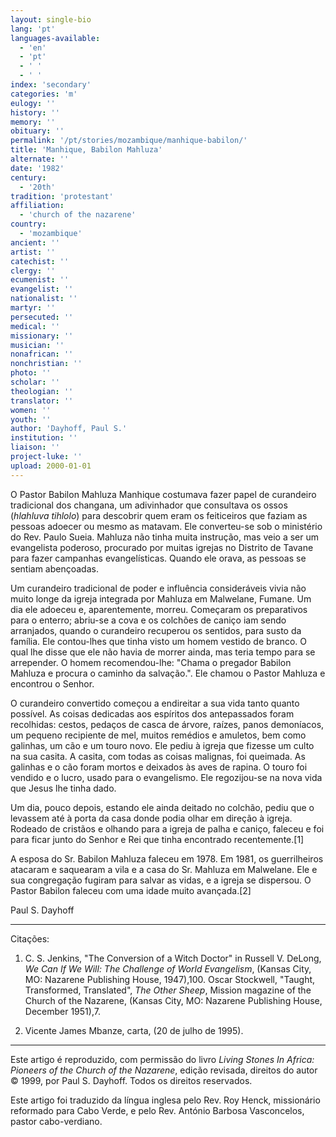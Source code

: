 ```yaml
---
layout: single-bio
lang: 'pt'
languages-available:
  - 'en'
  - 'pt'
  - ' '
  - ' '
index: 'secondary'
categories: 'm'
eulogy: ''
history: ''
memory: ''
obituary: ''
permalink: '/pt/stories/mozambique/manhique-babilon/'
title: 'Manhique, Babilon Mahluza'
alternate: ''
date: '1982'
century:
  - '20th'
tradition: 'protestant'
affiliation:
  - 'church of the nazarene'
country:
  - 'mozambique'
ancient: ''
artist: ''
catechist: ''
clergy: ''
ecumenist: ''
evangelist: ''
nationalist: ''
martyr: ''
persecuted: ''
medical: ''
missionary: ''
musician: ''
nonafrican: ''
nonchristian: ''
photo: ''
scholar: ''
theologian: ''
translator: ''
women: ''
youth: ''
author: 'Dayhoff, Paul S.'
institution: ''
liaison: ''
project-luke: ''
upload: 2000-01-01
---
```



O Pastor Babilon Mahluza Manhique costumava fazer papel de curandeiro tradicional dos changana, um adivinhador que consultava os ossos (*hlahluva tihlolo*) para descobrir quem eram os feiticeiros que faziam as pessoas adoecer ou mesmo as matavam. Ele converteu-se sob o ministério do Rev. Paulo Sueia. Mahluza não tinha muita instrução, mas veio a ser um evangelista poderoso, procurado por muitas igrejas no Distrito de Tavane para fazer campanhas evangelísticas. Quando ele orava, as pessoas se sentiam  abençoadas.

Um curandeiro tradicional de poder e influência consideráveis vivia não muito longe da igreja integrada por Mahluza em Malwelane, Fumane. Um dia ele adoeceu e, aparentemente, morreu. Começaram os preparativos para o enterro; abriu-se a cova e os colchões de caniço iam sendo arranjados, quando o curandeiro recuperou os sentidos, para susto da família. Ele contou-lhes que tinha visto um homem vestido de branco. O qual lhe disse que ele não havia de morrer ainda, mas teria tempo para se arrepender. O homem recomendou-lhe: "Chama o pregador Babilon Mahluza e procura o caminho da salvação.". Ele chamou o Pastor Mahluza e encontrou o Senhor.

O curandeiro convertido começou a endireitar a sua vida tanto quanto possível. As coisas dedicadas aos espíritos dos antepassados foram recolhidas: cestos, pedaços de casca de árvore, raízes, panos demoníacos, um pequeno recipiente de mel, muitos remédios e amuletos, bem como galinhas, um cão e um touro novo. Ele pediu à igreja que fizesse um culto na sua casita. A casita, com todas as coisas malignas, foi queimada. As galinhas e o cão foram mortos e deixados às aves de rapina. O touro foi vendido e o lucro, usado para o evangelismo. Ele regozijou-se na nova vida que Jesus lhe tinha dado.

Um dia, pouco depois, estando ele ainda deitado no colchão, pediu que o levassem até à porta da casa donde podia olhar em direção à igreja. Rodeado de cristãos e olhando para a igreja de palha e caniço, faleceu e foi para ficar junto do Senhor e Rei que tinha encontrado recentemente.[1]

A esposa do Sr. Babilon Mahluza faleceu em 1978. Em 1981, os guerrilheiros atacaram e saquearam a vila e a casa do Sr. Mahluza em Malwelane. Ele e sua congregação fugiram para salvar as vidas, e a igreja se dispersou. O Pastor Babilon faleceu com uma idade muito avançada.[2]

Paul S. Dayhoff

---

Citações:

1. C. S. Jenkins, "The Conversion of a Witch Doctor" in Russell V. DeLong, *We Can If We Will: The Challenge of World Evangelism*, (Kansas City, MO: Nazarene Publishing House, 1947),100. Oscar Stockwell, "Taught, Transformed, Translated", *The Other Sheep*, Mission magazine of the Church of the Nazarene, (Kansas City, MO: Nazarene Publishing House, December 1951),7.

2. Vicente James Mbanze, carta, (20 de julho de 1995).

---

Este artigo é reproduzido, com permissão do livro *Living Stones In Africa: Pioneers of the Church of the Nazarene*, edição revisada, direitos do autor © 1999, por Paul S. Dayhoff.  Todos os direitos reservados.

Este artigo foi traduzido da língua inglesa pelo Rev. Roy Henck, missionário reformado para Cabo Verde, e pelo Rev. António Barbosa Vasconcelos, pastor cabo-verdiano.